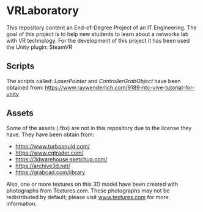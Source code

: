 # VRLaboratory

This repository content an End-of-Degree Project of an IT Engineering. The goal of this project is to help new students to learn about a networks lab with VR technology. For the development of this project it has been used the Unity plugin: SteamVR

## Scripts
The scripts called: _LaserPointer_ and _ControllerGrabObject_ have been obtained from: https://www.raywenderlich.com/9189-htc-vive-tutorial-for-unity

## Assets
Some of the assets (.fbx) are not in this repository due to the license they have. 
They have been obtain from:
* https://www.turbosquid.com/
* https://www.cgtrader.com/
* https://3dwarehouse.sketchup.com/
* https://archive3d.net/
* https://grabcad.com/library

Also, one or more textures on this 3D model have been created with photographs from Textures.com. These photographs may not be redistributed by default; please visit www.textures.com for more information.

